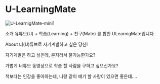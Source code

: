 # U-LearningMate
![U-LearnigMate-mini1](https://user-images.githubusercontent.com/91917997/159379490-d51271a7-34a9-4fe5-b8f1-9e93bb268f84.png)

소개
유튜브(U) + 학습(Learning) + 친구(Mate) 를 합친 ULearnigMate입니다.

About
너(U)튜브로 자기계발하고 싶은 당신!

자기계발은 하고 싶은데, 혼자라서 불가능한가요?

가볍게 너튜브 동영상으로 학습 할 사람을 구하고 싶으신가요?

책보다는 인강을 좋아하는데, 나랑 같이 얘기 할 사람이 있으면 좋은데....
